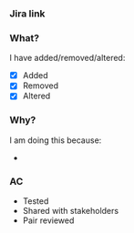 ### Jira link


### What?

I have added/removed/altered:

- [x] Added
- [x] Removed
- [x] Altered

### Why?

I am doing this because:

-

### AC

- Tested
- Shared with stakeholders
- Pair reviewed
